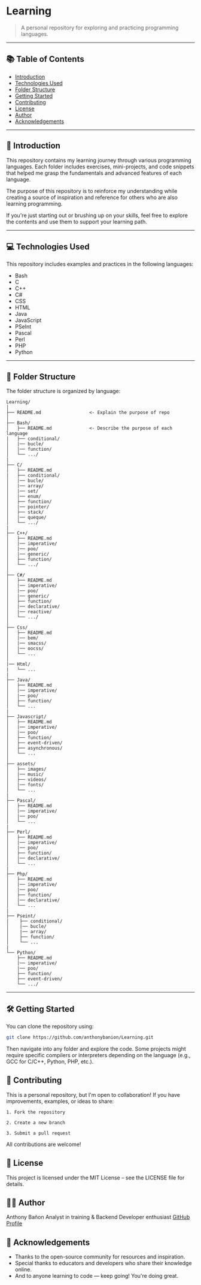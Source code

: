 # Learning

> A personal repository for exploring and practicing programming languages.

---

## 📚 Table of Contents

- [Introduction](#introduction)
- [Technologies Used](#technologies-used)
- [Folder Structure](#folder-structure)
- [Getting Started](#getting-started)
- [Contributing](#contributing)
- [License](#license)
- [Author](#author)
- [Acknowledgements](#acknowledgements)

---

## 🚀 Introduction

This repository contains my learning journey through various programming languages. Each folder includes exercises, mini-projects, and code snippets that helped me grasp the fundamentals and advanced features of each language.

The purpose of this repository is to reinforce my understanding while creating a source of inspiration and reference for others who are also learning programming.

If you're just starting out or brushing up on your skills, feel free to explore the contents and use them to support your learning path.

---

## 💻 Technologies Used

This repository includes examples and practices in the following languages:

- Bash
- C
- C++
- C#
- CSS
- HTML
- Java
- JavaScript
- PSeInt
- Pascal
- Perl
- PHP
- Python

---

## 📁 Folder Structure

The folder structure is organized by language:

```
Learning/
│
├── README.md                  <- Explain the purpose of repo
│
├── Bash/
│   ├── README.md              <- Describe the purpose of each language
|   ├── conditional/
│   |── bucle/
│   |── function/
│   └── .../
|
├── C/
│   ├── README.md              
|   ├── conditional/
│   |── bucle/
│   |── array/
│   |── set/
│   |── enum/
│   ├── function/
│   |── pointer/
│   ├── stack/
│   |── queque/
│   └── .../
|   
├── C++/
│   ├── README.md
│   |── imperative/
│   |── poo/
│   |── generic/
│   ├── function/
│   └── .../
│
├── C#/
│   ├── README.md
│   |── imperative/
│   |── poo/
│   |── generic/
│   ├── function/
│   |── declarative/
│   |── reactive/
│   └── .../
│
├── Css/
│   ├── README.md
│   |── bem/
│   |── smacss/
│   |── oocss/
│   └── ...
│
|── Html/
|   └── ...
|
├── Java/
│   ├── README.md
│   |── imperative/
│   |── poo/
│   ├── function/
│   └── ...
|
├── Javascript/
│   ├── README.md
│   |── imperative/
│   |── poo/
│   ├── function/
│   ├── event-driven/
│   ├── asynchronous/
│   └── ...
│
├── assets/
│   ├── images/
│   |── music/
│   ├── videos/
│   |── fonts/
│   └── ...
|
├── Pascal/
│   ├── README.md
│   |── imperative/
│   |── poo/
│   └── ...
|
├── Perl/
│   ├── README.md
│   |── imperative/
│   |── poo/
│   ├── function/
│   |── declarative/
│   └── ...
|
├── Php/
│   ├── README.md
│   |── imperative/
│   |── poo/
│   ├── function/
│   |── declarative/
│   └── ...
|
├── Pseint/
|    ├── conditional/
│    |── bucle/
│    |── array/
│    ├── function/
│    └── ...
|
└── Python/
    ├── README.md
    |── imperative/
    |── poo/
    ├── function/
    ├── event-driven/
    └── .../

```

---

## 🛠 Getting Started

You can clone the repository using:

```bash
git clone https://github.com/anthonybanion/Learning.git

```
Then navigate into any folder and explore the code. Some projects might require specific compilers or interpreters depending on the language (e.g., GCC for C/C++, Python, PHP, etc.).

## 🤝 Contributing

This is a personal repository, but I'm open to collaboration!
If you have improvements, examples, or ideas to share:

    1. Fork the repository

    2. Create a new branch

    3. Submit a pull request

All contributions are welcome!

## 📄 License

This project is licensed under the MIT License – see the LICENSE file for details.

## 👨‍💻 Author

Anthony Bañon
Analyst in training & Backend Developer enthusiast
[GitHub Profile](https://github.com/anthonybanion)

## 🙏 Acknowledgements

- Thanks to the open-source community for resources and inspiration.
- Special thanks to educators and developers who share their knowledge online.
- And to anyone learning to code — keep going! You're doing great.